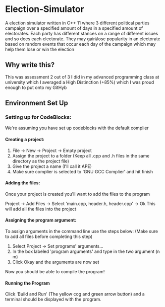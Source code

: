 # Election-Simulator
A election simulator written in C++ 11 where 3 different political parties campaign over a specified amount of days in a specified amount of  electorates. Each party has different stances on a range of different issues and so does each electorate. They may gain\lose popularity in an electorate based on random events that occur each day of the campaign which may help them lose or win the election  
## Why write this?
This was assessment 2 out of 3 I did in my advanced programming class at university which I averaged a High Distinction (+85%) which I was proud enough to put onto my GitHyb

## Environment Set Up
### Setting up for CodeBlocks:
We're assuming you have set up codeblocks with the default complier

#### Creating a project:
1. File -> New -> Project -> Empty project
2. Assign the project to a folder (Keep all .cpp and .h files in the same directory as the project file)
3. Give the project a name (I'll call it APE)
4. Make sure complier is selected to 'GNU GCC Complier' and hit finish

#### Adding the files:
Once your project is created you'll want to add the files to the program

Project -> Add Files -> Select 'main.cpp, header.h, header.cpp' -> Ok
This will add all the files into the project

#### Assigning the program argument:
To assign arguments in the command line use the steps below:
(Make sure to add all files before completing this step)
1) Select Project -> Set programs' arguments...
2) In the box labeled 'program arguments' and type in the two argument (n m)
3) Click Okay and the arguments are now set

Now you should be able to compile the program!

#### Running the Program

Click 'Build and Run' (The yellow cog and green arrow button) and a terminal should be displayed with the program. 